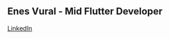 ## Enes Vural - Mid Flutter Developer

<div class="badge-base LI-profile-badge" data-locale="tr_TR" data-size="medium" data-theme="dark" data-type="HORIZONTAL" data-vanity="enes-vural" data-version="v1"><a class="badge-base__link LI-simple-link" href="https://tr.linkedin.com/in/enes-vural?trk=profile-badge">LinkedIn</a></div>
              
